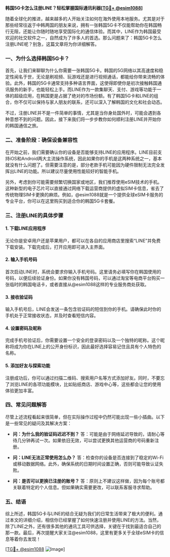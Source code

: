 **韩国5G卡怎么注册LINE？轻松掌握国际通讯利器[[TG💪+ @esim1088](https://t.me/s/esim1088)]**

随着全球化的推进，越来越多的人开始关注如何在海外使用本地服务。尤其是对于那些经常往返于中韩两国的朋友来说，拥有一张韩国5G卡不仅能帮助你在韩国畅行无阻，还能让你随时随地享受国际化的通信体验。而其中，LINE作为韩国最受欢迎的社交软件之一，自然成为了许多人的首选。那么问题来了：韩国5G卡怎么注册LINE呢？别急，这篇文章将为你详细解答。

### **一、为什么选择韩国5G卡？**

首先，让我们来聊聊为什么你需要一张韩国5G卡。韩国的5G网络以其高速度和稳定性闻名于世，无论是刷视频、玩游戏还是进行视频通话，都能给你带来流畅的体验。此外，韩国的5G卡通常支持多种语言界面，这使得即使你是初次接触韩国通讯服务的新手，也能轻松上手。而LINE作为一款集聊天、支付、游戏等功能于一体的超级应用，在韩国更是占据了绝对的市场份额。有了韩国5G卡和LINE的组合，你不仅可以保持与家人朋友的联系，还可以深入了解韩国的文化和社会动态。

不过，注册LINE并不是一件简单的事情，尤其是当你身处国外时，可能会遇到各种意想不到的问题。因此，接下来我们将一步步教你如何顺利注册LINE并开始你的韩国通信之旅。

### **二、准备阶段：确保设备兼容性**

在开始之前，我们需要确认你的设备是否能够支持LINE的应用程序。LINE目前支持iOS和Android两大主流操作系统，因此如果你的手机是这两种系统之一，基本就没有什么问题了。但需要注意的是，部分老款手机可能因为硬件限制无法完全发挥出LINE的功能。所以建议尽量使用性能较好的智能手机。

另外，考虑到你可能需要频繁切换国家或地区，我们推荐使用eSIM技术的手机。这种新型的电子芯片可以直接通过网络下载运营商提供的虚拟SIM卡信息，省去了传统物理SIM卡更换的麻烦。例如，@esim1088就是一个提供全球eSIM卡服务的专业平台，你可以在这里购买到适合你的韩国5G卡套餐。

### **三、注册LINE的具体步骤**

#### **1. 下载LINE应用程序**

无论你是安卓用户还是苹果用户，都可以在各自的应用商店里搜索“LINE”并免费下载安装。下载完成后，打开应用即可进入主界面。

#### **2. 输入手机号码**

首次启动LINE时，系统会要求你输入手机号码。这里请务必填写你在韩国使用的号码，以便后续验证身份。如果你没有韩国号码，可以通过淘宝等电商平台购买一张临时的韩国电话卡，或者直接从@esim1088这样的专业服务商处获取。

#### **3. 接收验证码**

输入手机号后，LINE会发送一条包含验证码的短信到你的手机。请确保此时你的手机处于正常接收状态，并及时查看短信内容。

#### **4. 设置密码及昵称**

完成手机号验证后，你需要设置一个安全的登录密码以及一个独特的昵称。这个昵称将成为你在LINE上的公开身份标识，因此最好选择容易记住且具有个人特色的名称。

#### **5. 添加好友与探索功能**

注册成功后，你可以通过扫描二维码、搜索用户名等方式添加好友。同时，不要忘了浏览LINE的各项功能模块，比如贴纸商店、游戏中心等，这些都会让您的使用体验更加丰富。

### **四、常见问题解答**

尽管上述流程看起来很简单，但在实际操作过程中仍然可能出现一些小插曲。以下是一些常见的疑问及其解决方案：

- **问：为什么我的验证码迟迟不到？**
  答：可能是由于网络延迟导致的，请耐心等待几分钟再试一次。如果依旧无效，可以尝试更换其他运营商的号码重新注册。
  
- **问：LINE无法正常使用怎么办？**
  答：检查你的设备是否连接到了稳定的Wi-Fi或移动数据网络。此外，确保系统的日期时间设置正确，否则可能导致认证失败。

- **问：是否可以更换已注册的账号？**
  答：原则上不建议这样做，因为每个账号都关联着特定的个人信息。但如果确实需要更改，可以联系客服寻求帮助。

### **五、结语**

综上所述，韩国5G卡与LINE的结合无疑为我们的日常生活带来了极大的便利。通过本文的详细介绍，相信你已经掌握了如何快速注册并使用LINE的方法。当然，除了LINE之外，还有很多其他的通讯工具可供选择，关键在于找到最适合自己的那一款。最后，再次提醒大家关注@esim1088，这里有更多关于全球eSIM卡的信息等着你去发现！

[[TG💪+ @esim1088](https://t.me/s/esim1088) ![Image](https://i.postimg.cc/4NQfJmqS/Snipaste-2025-05-13-00-14-12.png)]